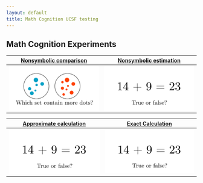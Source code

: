 ```yaml
---
layout: default
title: Math Cognition UCSF testing
---
```


## Math Cognition Experiments


| **[Nonsymbolic comparison](/experiments/nonsymbolic_comparison.html)** | **[Nonsymbolic estimation](/experiments/approximate_calculation.html)** | 
|:-------------:|:-------------:|
| <img src="assets/nonsymbolic_comparison.png" width="300"> |   <img src="assets/approximate_calculation.png" width="300"> |


<p>

</p>

| **[Approximate calculation](/experiments/approximate_calculation.html)** | **[Exact Calculation](/experiments/approximate_calculation.html)** | 
|:-------------:|:-------------:|
| <img src="assets/approximate_calculation.png" width="300"> |   <img src="assets/approximate_calculation.png" width="300"> |